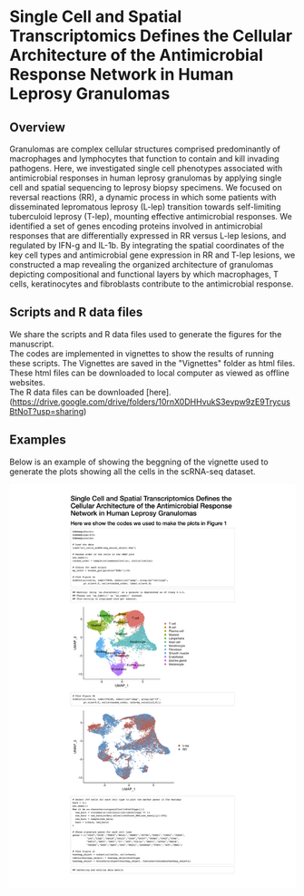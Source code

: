 # Single Cell and Spatial Transcriptomics Defines the Cellular Architecture of the Antimicrobial Response Network in Human Leprosy Granulomas

## Overview
Granulomas are complex cellular structures comprised predominantly of macrophages and lymphocytes that function to contain and kill invading pathogens. Here, we investigated single cell phenotypes associated with antimicrobial responses in human leprosy granulomas by applying single cell and spatial sequencing to leprosy biopsy specimens. We focused on reversal reactions (RR), a dynamic process in which some patients with disseminated lepromatous leprosy (L-lep) transition towards self-limiting tuberculoid leprosy (T-lep), mounting effective antimicrobial responses. We identified a set of genes encoding proteins involved in antimicrobial responses that are differentially expressed in RR versus L-lep lesions, and regulated by IFN-g and IL-1b. By integrating the spatial coordinates of the key cell types and antimicrobial gene expression in RR and T-lep lesions, we constructed a map revealing the organized architecture of granulomas depicting compositional and functional layers by which macrophages, T cells, keratinocytes and fibroblasts contribute to the antimicrobial response.

## Scripts and R data files
We share the scripts and R data files used to generate the figures for the manuscript. <br/>
The codes are implemented in vignettes to show the results of running these scripts. The Vignettes are saved in the "Vignettes" folder as html files. These html files can be downloaded to local computer as viewed as offline websites. <br/>
The R data files can be downloaded [here].(https://drive.google.com/drive/folders/10rnX0DHHvukS3evpw9zE9TrycusBtNoT?usp=sharing)

## Examples
Below is an example of showing the beggning of the vignette used to generate the plots showing all the cells in the scRNA-seq dataset.


![All_Cells_Example](https://github.com/mafeiyang/leprosy_amg_network/blob/main/Vignettes/example1.png)
